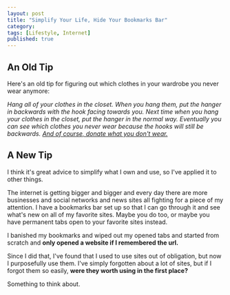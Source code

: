 ```yaml
---
layout: post
title: "Simplify Your Life, Hide Your Bookmarks Bar"
category:
tags: [Lifestyle, Internet]
published: true
---
```


## An Old Tip

Here's an old tip for figuring out which clothes in your wardrobe you never wear anymore:

*Hang all of your clothes in the closet.  When you hang them, put the hanger in backwards with the hook facing towards you.*
*Next time when you hang your clothes in the closet, put the hanger in the normal way.*
*Eventually you can see which clothes you never wear because the hooks will still be backwards.*
*[And of course, donate what you don't wear.](http://www.salvationarmyusa.org/usn/www_usn_2.nsf)*

## A New Tip

I think it's great advice to simplify what I own and use, so I've applied it to other things.

The internet is getting bigger and bigger and every day there are more businesses and social networks and news sites all fighting for a piece of my attention.
I have a bookmarks bar set up so that I can go through it and see what's new on all of my favorite sites.
Maybe you do too, or maybe you have permanent tabs open to your favorite sites instead.

I banished my bookmarks and wiped out my opened tabs and started from scratch and **only opened a website if I remembered the url.**

Since I did that, I've found that I used to use sites out of obligation, but now I purposefully use them.
I've simply forgotten about a lot of sites, but if I forgot them so easily, **were they worth using in the first place?**

Something to think about.
